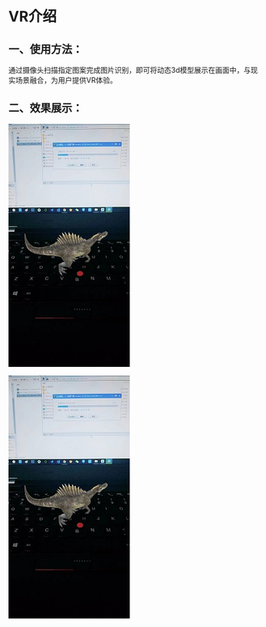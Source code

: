 # VR介绍

## 一、使用方法：

通过摄像头扫描指定图案完成图片识别，即可将动态3d模型展示在画面中，与现实场景融合，为用户提供VR体验。

## 二、效果展示：

![ABC](https://github.com/alienYalien/VR/blob/master/img/1573613897582.jpeg) 

<img src="https://github.com/alienYalien/VR/blob/master/img/1573613897582.jpeg" width="240px" />



